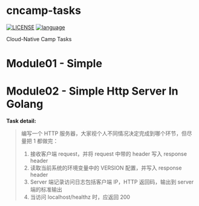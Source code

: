 # cncamp-tasks
<a href="http://www.wtfpl.net"><img src="https://img.shields.io/badge/license-WTFPL-blue" alt="LICENSE"></a>
<a href="https://go.dev"><img src="https://img.shields.io/badge/language-golang-blue" alt="language"></a>

Cloud-Native Camp Tasks

# Module01 - Simple

# Module02 - Simple Http Server In Golang

**Task detail:**

> 编写一个 HTTP 服务器，大家视个人不同情况决定完成到哪个环节，但尽量把 1 都做完：
>
> 1. 接收客户端 request，并将 request 中带的 header 写入 response header
> 2. 读取当前系统的环境变量中的 VERSION 配置，并写入 response header
> 3. Server 端记录访问日志包括客户端 IP，HTTP 返回码，输出到 server 端的标准输出
> 4. 当访问 localhost/healthz 时，应返回 200